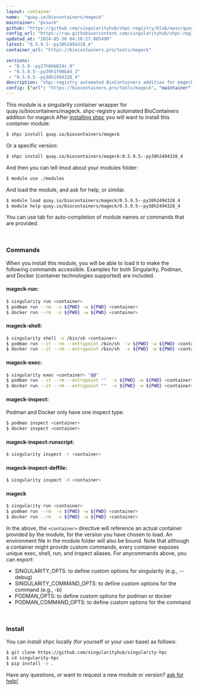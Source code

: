 ```yaml
---
layout: container
name:  "quay.io/biocontainers/mageck"
maintainer: "@vsoch"
github: "https://github.com/singularityhub/shpc-registry/blob/main/quay.io/biocontainers/mageck/container.yaml"
config_url: "https://raw.githubusercontent.com/singularityhub/shpc-registry/main/quay.io/biocontainers/mageck/container.yaml"
updated_at: "2024-05-30 04:16:27.865490"
latest: "0.5.9.5--py38h2494328_4"
container_url: "https://biocontainers.pro/tools/mageck"

versions:
 - "0.5.9--py27h6bb024c_0"
 - "0.5.9.5--py39h1f90b4d_3"
 - "0.5.9.5--py38h2494328_4"
description: "shpc-registry automated BioContainers addition for mageck"
config: {"url": "https://biocontainers.pro/tools/mageck", "maintainer": "@vsoch", "description": "shpc-registry automated BioContainers addition for mageck", "latest": {"0.5.9.5--py38h2494328_4": "sha256:c0a0dc2f99da12af4c9dee2b3dd56918efab6240549b7f5b10c08ec5635f86b3"}, "tags": {"0.5.9--py27h6bb024c_0": "sha256:1c0057e80ebaa7f2185d8bc643201967df4fab848905b550803ede5b7a0888e8", "0.5.9.5--py39h1f90b4d_3": "sha256:46311eda123fa8c2f4cac44921407a11962f7c65d73028f0babd89b709b4dcb9", "0.5.9.5--py38h2494328_4": "sha256:c0a0dc2f99da12af4c9dee2b3dd56918efab6240549b7f5b10c08ec5635f86b3"}, "docker": "quay.io/biocontainers/mageck"}
---
```


This module is a singularity container wrapper for quay.io/biocontainers/mageck.
shpc-registry automated BioContainers addition for mageck
After [installing shpc](#install) you will want to install this container module:


```bash
$ shpc install quay.io/biocontainers/mageck
```

Or a specific version:

```bash
$ shpc install quay.io/biocontainers/mageck:0.5.9.5--py38h2494328_4
```

And then you can tell lmod about your modules folder:

```bash
$ module use ./modules
```

And load the module, and ask for help, or similar.

```bash
$ module load quay.io/biocontainers/mageck/0.5.9.5--py38h2494328_4
$ module help quay.io/biocontainers/mageck/0.5.9.5--py38h2494328_4
```

You can use tab for auto-completion of module names or commands that are provided.

<br>

### Commands

When you install this module, you will be able to load it to make the following commands accessible.
Examples for both Singularity, Podman, and Docker (container technologies supported) are included.

#### mageck-run:

```bash
$ singularity run <container>
$ podman run --rm  -v ${PWD} -w ${PWD} <container>
$ docker run --rm  -v ${PWD} -w ${PWD} <container>
```

#### mageck-shell:

```bash
$ singularity shell -s /bin/sh <container>
$ podman run --it --rm --entrypoint /bin/sh  -v ${PWD} -w ${PWD} <container>
$ docker run --it --rm --entrypoint /bin/sh  -v ${PWD} -w ${PWD} <container>
```

#### mageck-exec:

```bash
$ singularity exec <container> "$@"
$ podman run --it --rm --entrypoint ""  -v ${PWD} -w ${PWD} <container> "$@"
$ docker run --it --rm --entrypoint ""  -v ${PWD} -w ${PWD} <container> "$@"
```

#### mageck-inspect:

Podman and Docker only have one inspect type.

```bash
$ podman inspect <container>
$ docker inspect <container>
```

#### mageck-inspect-runscript:

```bash
$ singularity inspect -r <container>
```

#### mageck-inspect-deffile:

```bash
$ singularity inspect -d <container>
```



#### mageck

```bash
$ singularity run <container>
$ podman run --rm  -v ${PWD} -w ${PWD} <container>
$ docker run --rm  -v ${PWD} -w ${PWD} <container>
```


In the above, the `<container>` directive will reference an actual container provided
by the module, for the version you have chosen to load. An environment file in the
module folder will also be bound. Note that although a container
might provide custom commands, every container exposes unique exec, shell, run, and
inspect aliases. For anycommands above, you can export:

 - SINGULARITY_OPTS: to define custom options for singularity (e.g., --debug)
 - SINGULARITY_COMMAND_OPTS: to define custom options for the command (e.g., -b)
 - PODMAN_OPTS: to define custom options for podman or docker
 - PODMAN_COMMAND_OPTS: to define custom options for the command

<br>

### Install

You can install shpc locally (for yourself or your user base) as follows:

```bash
$ git clone https://github.com/singularityhub/singularity-hpc
$ cd singularity-hpc
$ pip install -e .
```

Have any questions, or want to request a new module or version? [ask for help!](https://github.com/singularityhub/singularity-hpc/issues)